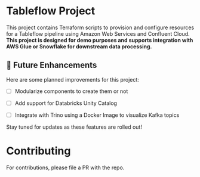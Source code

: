 # Tableflow Project

This project contains Terraform scripts to provision and configure resources for a Tableflow pipeline using Amazon Web Services and Confluent Cloud. **This project is designed for demo purposes and supports integration with AWS Glue or Snowflake for downstream data processing.**

## 🚀 Future Enhancements

Here are some planned improvements for this project:

- [ ] Modularize components to create them or not
- [ ] Add support for Databricks Unity Catalog
- [ ] Integrate with Trino using a Docker Image to visualize Kafka topics


Stay tuned for updates as these features are rolled out!


# Contributing
For contributions, please file a PR with the repo.